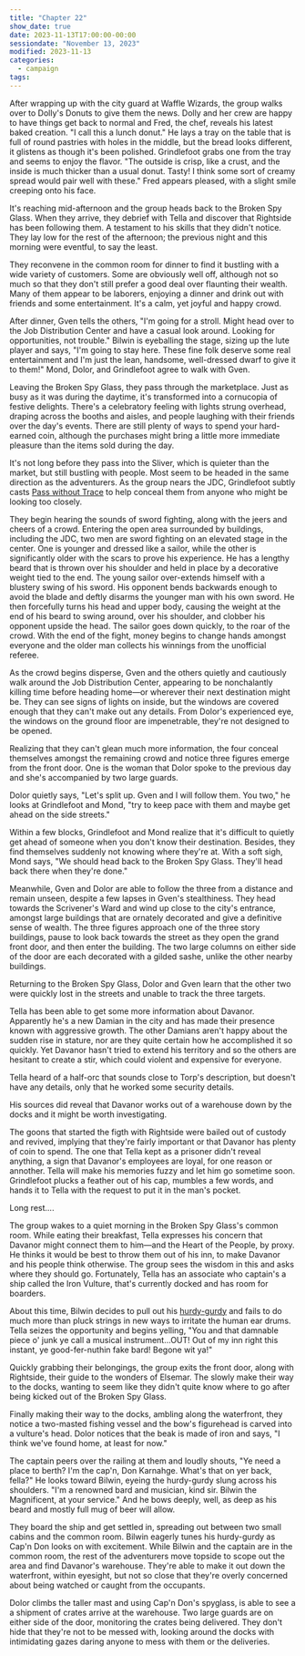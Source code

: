 ```yaml
---
title: "Chapter 22"
show_date: true
date: 2023-11-13T17:00:00-00:00
sessiondate: "November 13, 2023"
modified: 2023-11-13
categories:
  - campaign
tags:
---
```


After wrapping up with the city guard at Waffle Wizards, the group walks over
to Dolly's Donuts to give them the news. Dolly and her crew are happy to have
things get back to normal and Fred, the chef, reveals his latest baked creation.
"I call this a lunch donut." He lays a tray on the table that is full of round
pastries with holes in the middle, but the bread looks different, it glistens as
though it's been polished. Grindlefoot grabs one from the tray and seems to enjoy
the flavor. "The outside is crisp, like a crust, and the inside is much
thicker than a usual donut. Tasty! I think some sort of creamy spread would pair
well with these." Fred appears pleased, with a slight smile creeping onto his face.

It's reaching mid-afternoon and the group heads back to the Broken Spy Glass. When they
arrive, they debrief with Tella and discover that Rightside has been following them.
A testament to his skills that they didn't notice. They lay low for the rest of
the afternoon; the previous night and this morning were eventful, to say the least.

They reconvene in the common room for dinner to find it bustling with a wide variety
of customers. Some are obviously well off, although not so much so that they don't
still prefer a good deal over flaunting their wealth. Many of them appear to be
laborers, enjoying a dinner and drink out with friends and some entertainment.
It's a calm, yet joyful and happy crowd.

After dinner, Gven tells the others, "I'm going for a stroll. Might head over to the
Job Distribution Center and have a casual look around. Looking for opportunities,
not trouble." Bilwin is eyeballing the stage, sizing up the lute player and says,
"I'm going to stay here. These fine folk deserve some real entertainment and I'm
just the lean, handsome, well-dressed dwarf to give it to them!" Mond, Dolor, and
Grindlefoot agree to walk with Gven.

Leaving the Broken Spy Glass, they pass through the marketplace. Just as busy as it
was during the daytime, it's transformed into a cornucopia of festive delights.
There's a celebratory feeling with lights strung overhead, draping across the
booths and aisles, and people laughing with their friends over the day's events.
There are still plenty of ways to spend your hard-earned coin, although the
purchases might bring a little more immediate pleasure than the items sold during
the day.

It's not long before they pass into the Sliver, which is quieter than the market,
but still bustling with people. Most seem to be headed in the same direction as
the adventurers. As the group nears the JDC, Grindlefoot subtly casts
[Pass without Trace](https://www.dndbeyond.com/spells/pass-without-trace) to help
conceal them from anyone who might be looking too closely.

They begin hearing the sounds of sword fighting, along with the jeers and cheers
of a crowd. Entering the open area surrounded by buildings, including the JDC,
two men are sword fighting on an elevated stage in the center. One is younger and
dressed like a sailor, while the other is significantly older with the scars
to prove his experience. He has a lengthy beard that is thrown over his shoulder
and held in place by a decorative weight tied to the end. The young sailor
over-extends himself with a blustery swing of his sword. His opponent bends
backwards enough to avoid the blade and deftly disarms the younger man with his own
sword. He then forcefully turns his head and upper body, causing the weight at the
end of his beard to swing around, over his shoulder, and clobber his opponent upside
the head. The sailor goes down quickly, to the roar of the crowd. With the end of the
fight, money begins to change hands amongst everyone and the older man
collects his winnings from the unofficial referee.

As the crowd begins disperse, Gven and the others quietly and cautiously
walk around the Job Distribution Center, appearing to be nonchalantly killing time
before heading home—or wherever their next destination might be. They can see
signs of lights on inside, but the windows are covered enough that they can't
make out any details. From Dolor's experienced eye, the windows on the ground
floor are impenetrable, they're not designed to be opened.

Realizing that they can't glean much more information, the four conceal themselves
amongst the remaining crowd and notice three figures emerge from the front door.
One is the woman that Dolor spoke to the previous day and she's accompanied by
two large guards.

Dolor quietly says, "Let's split up. Gven and I will follow them. You two," he
looks at Grindlefoot and Mond, "try to keep pace with them and maybe get ahead
on the side streets."

Within a few blocks, Grindlefoot and Mond realize that it's difficult to quietly
get ahead of someone when you don't know their destination. Besides, they find
themselves suddenly not knowing where they're at. With a soft sigh, Mond says,
"We should head back to the Broken Spy Glass. They'll head back there when they're
done."

Meanwhile, Gven and Dolor are able to follow the three from a distance and remain
unseen, despite a few lapses in Gven's stealthiness. They head towards the
Scrivener's Ward and wind up close to the city's entrance, amongst large
buildings that are ornately decorated and give a definitive sense of wealth.
The three figures approach one of the three story buildings, pause to look
back towards the street as they open the grand front door, and then enter the building.
The two large columns on either side of the door are each decorated with a gilded
sashe, unlike the other nearby buildings.

Returning to the Broken Spy Glass, Dolor and Gven learn that the other two
were quickly lost in the streets and unable to track the three targets.

Tella has been able to get some more information about Davanor. Apparently he's
a new Damian in the city and has made their presence known with aggressive
growth. The other Damians aren't happy about the sudden rise in stature, nor
are they quite certain how he accomplished it so quickly. Yet Davanor hasn't
tried to extend his territory and so the others are hesitant to create a stir,
which could violent and expensive for everyone.

Tella heard of a half-orc that sounds close to Torp's description, but doesn't
have any details, only that he worked some security details.

His sources did reveal that Davanor works out of a warehouse down by the docks
and it might be worth investigating.

The goons that started the figth with Rightside were bailed out of custody
and revived, implying that they're fairly important or that Davanor has plenty
of coin to spend. The one that Tella kept as a prisoner didn't reveal anything,
a sign that Davanor's employees are loyal, for one reason or annother. Tella
will make his memories fuzzy and let him go sometime soon. Grindlefoot plucks
a feather out of his cap, mumbles a few words, and hands it to Tella with the
request to put it in the man's pocket.

Long rest....

The group wakes to a quiet morning in the Broken Spy Glass's common room. While
eating their breakfast, Tella expresses his concern that Davanor might connect
them to him—and the Heart of the People, by proxy. He thinks it would be best
to throw them out of his inn, to make Davanor and his people think otherwise.
The group sees the wisdom in this and asks where they should go. Fortunately,
Tella has an associate who captain's a ship called the Iron Vulture, that's
currently docked and has room for boarders.

About this time, Bilwin decides to pull out his [hurdy-gurdy](https://en.wikipedia.org/wiki/Hurdy-gurdy)
and fails to do much more than pluck strings in new ways to irritate the human
ear drums. Tella seizes the opportunity and begins yelling, "You and that
damnable piece o' junk ye call a musical instrument...OUT! Out of my inn right
this instant, ye good-fer-nuthin fake bard! Begone wit ya!"

Quickly grabbing their belongings, the group exits the front door, along with
Rightside, their guide to the wonders of Elsemar. The slowly make their way
to the docks, wanting to seem like they didn't quite know where to go after
being kicked out of the Broken Spy Glass.

Finally making their way to the docks, ambling along the waterfront, they notice
a two-masted fishing vessel and the bow's figurehead is carved into a vulture's
head. Dolor notices that the beak is made of iron and says, "I think we've found
home, at least for now."

The captain peers over the railing at them and loudly shouts, "Ye need a place
to berth? I'm the cap'n, Don Karnahge. What's that on yer back, fella?" He
looks toward Bilwin, eyeing the hurdy-gurdy slung across his shoulders. "I'm
a renowned bard and musician, kind sir. Bilwin the Magnificent, at your
service." And he bows deeply, well, as deep as his beard and mostly full
mug of beer will allow.

They board the ship and get settled in, spreading out between two small cabins
and the common room. Bilwin eagerly tunes his hurdy-gurdy as Cap'n Don looks
on with excitement. While Bilwin and the captain are in the common room, the
rest of the adventurers move topside to scope out the area and find Davanor's
warehouse. They're able to make it out down the waterfront, within eyesight,
but not so close that they're overly concerned about being watched or caught
from the occupants.

Dolor climbs the taller mast and using Cap'n Don's spyglass, is able to see a
a shipment of crates arrive at the warehouse. Two large guards are on either
side of the door, monitoring the crates being delivered. They don't hide that
they're not to be messed with, looking around the docks with intimidating gazes
daring anyone to mess with them or the deliveries.


<!-- em dash: — | kebyoard shortcut = Option + Shift + Dash (-) -->
<!-- https://oatcookies.neocities.org/dndmoney to convert copper, silver, gold, and more into CP -->
